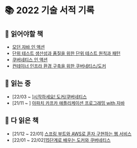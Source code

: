 # :books: 2022 기술 서적 기록

## :seedling: 읽어야할 책

- [모던 자바 인 액션](http://www.yes24.com/Product/Goods/77125987)
- [단위 테스트 생산성과 품질을 위한 단위 테스트 원칙과 패턴](http://www.yes24.com/Product/Goods/104084175)
- [쿠버네티스 인 액션](http://www.yes24.com/Product/Goods/89607047)
- [컨테이너 인프라 환경 구축을 위한 쿠버네티스/도커](http://www.yes24.com/Product/Goods/102099414)

## :book: 읽는 중

- [22/03 ~ ][시작하세요! 도커/쿠버네티스](http://www.yes24.com/Product/Goods/84927385)
- [21/11 ~ ] [아파치 카프카 애플리케이션 프로그래밍 with 자바](http://www.yes24.com/Product/Goods/99122569)

## :closed_book: 다 읽은 책

- [21/12 ~ 22/01] [스프링 부트와 AWS로 혼자 구현하는 웹 서비스](http://www.yes24.com/Product/Goods/83849117)
- [22/01 ~ 22/02][15단계로 배우는 도커와 쿠버네티스](http://www.yes24.com/Product/Goods/93317828)
